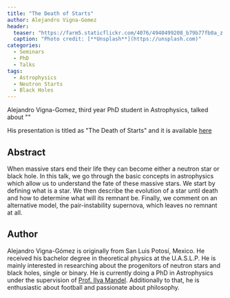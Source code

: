 ```yaml
---
title: "The Death of Starts"
author: Alejandro Vigna-Gomez
header:
  teaser: "https://farm5.staticflickr.com/4076/4940499208_b79b77fb0a_z.jpg"
  caption: "Photo credit: [**Unsplash**](https://unsplash.com)"
categories:
  - Seminars
  - PhD
  - Talks
tags:
  - Astrophysics
  - Neutron Starts
  - Black Holes
---
```


Alejandro Vigna-Gomez, third year PhD student in Astrophysics,
talked about ""

His presentation is titled as "The Death of Starts"
and it is available [here](https://github.com/MexicanSocietyUoB/seminars/blob/master/assets/slides/avigna-gomez102017/MexSocSeminarShort.pdf)


## Abstract
When massive stars end their life they can become either a neutron star or black hole.
In this talk, we go through the basic concepts in astrophysics which allow us to
understand the fate of these massive stars. We start by defining what is a star.
We then describe the evolution of a star until death and how to determine what
will its remnant be. Finally, we comment on an alternative model,
the pair-instability supernova, which leaves no remnant at all.

## Author
Alejandro Vigna-Gómez is originally from San Luis Potosí, Mexico.
He received his bachelor degree in theoretical physics at the U.A.S.L.P.
He is mainly interested in researching about the progenitors of neutron stars
and black holes, single or binary. He is currently doing a PhD in Astrophysics
under the supervision of
[Prof. Ilya Mandel](https://www.birmingham.ac.uk/staff/profiles/physics/mandel-ilya.aspx).
Additionally to that, he is enthusiastic about football and passionate
about philosophy.
